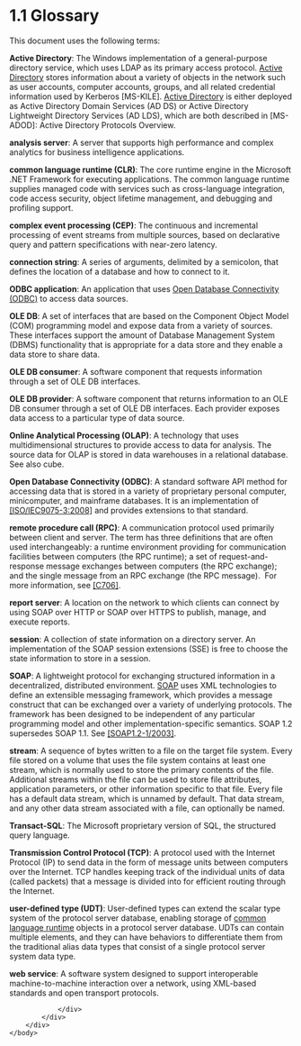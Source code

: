 <html dir="LTR" xmlns:mshelp="http://msdn.microsoft.com/mshelp" xmlns:ddue="http://ddue.schemas.microsoft.com/authoring/2003/5" xmlns:xlink="http://www.w3.org/1999/xlink" xmlns:tool="http://www.microsoft.com/tooltip">
    <head>
        <meta http-equiv="Content-Type" content="text/html; CHARSET=utf-8"></meta>
        <meta name="save" content="history"></meta>
        <title>1.1 Glossary</title>
        <xml>
            <mshelp:toctitle title="1.1 Glossary"></mshelp:toctitle>
            <mshelp:rltitle title="[MS-SSSO]: Glossary"></mshelp:rltitle>
            <mshelp:keyword index="A" term="20049766-3c6e-4f20-a20e-64785e88f6f2"></mshelp:keyword>
            <mshelp:attr name="DCSext.ContentType" value="open specification"></mshelp:attr>
            <mshelp:attr name="AssetID" value="20049766-3c6e-4f20-a20e-64785e88f6f2"></mshelp:attr>
            <mshelp:attr name="TopicType" value="kbRef"></mshelp:attr>
            <mshelp:attr name="DCSext.Title" value="[MS-SSSO]: Glossary" />
        </xml>
    </head>
    <body>
        <div id="header">
            <h1 class="heading">1.1 Glossary</h1>
        </div>
        <div id="mainSection">
            <div id="mainBody">
                <div id="allHistory" class="saveHistory"></div>
                <div id="sectionSection0" class="section" name="collapseableSection">
                    

<p>This document uses the following terms:</p>

<p><a id="gt_e467d927-17bf-49c9-98d1-96ddf61ddd90"><b>Active Directory</b>: The
Windows implementation of a general-purpose directory service, which uses LDAP
as its primary access protocol. </a><a href="20049766-3c6e-4f20-a20e-64785e88f6f2.htm#gt_e467d927-17bf-49c9-98d1-96ddf61ddd90">Active Directory</a> stores
information about a variety of objects in the network such as user accounts,
computer accounts, groups, and all related credential information used by
Kerberos <mshelp:link keywords="2a32282e-dd48-4ad9-a542-609804b02cc9" tabindex="0">[MS-KILE]</mshelp:link>.
<a href="20049766-3c6e-4f20-a20e-64785e88f6f2.htm#gt_e467d927-17bf-49c9-98d1-96ddf61ddd90">Active Directory</a> is
either deployed as Active Directory Domain Services (AD DS) or Active Directory
Lightweight Directory Services (AD LDS), which are both described in <mshelp:link keywords="5ff67bf4-c145-48cb-89cd-4f5482d94664" tabindex="0">[MS-ADOD]</mshelp:link>:
Active Directory Protocols Overview.</p>

<p><a id="gt_3f8f73d9-c597-447c-b67e-47ec9930a916"><b>analysis server</b>: A server
that supports high performance and complex analytics for business intelligence
applications.</a></p>

<p><a id="gt_854253ea-e95f-40bb-9e99-cf5b1298db20"><b>common language runtime (CLR)</b>:
The core runtime engine in the Microsoft .NET Framework for executing
applications. The common language runtime supplies managed code with services
such as cross-language integration, code access security, object lifetime
management, and debugging and profiling support.</a></p>

<p><a id="gt_cdd92241-e9af-4c1f-af49-76373626468f"><b>complex event processing
(CEP)</b>: The continuous and incremental processing of event streams from
multiple sources, based on declarative query and pattern specifications with
near-zero latency.</a></p>

<p><a id="gt_03a9d0ca-2f10-4f3d-b910-052714a96f7d"><b>connection string</b>: A
series of arguments, delimited by a semicolon, that defines the location of a
database and how to connect to it.</a></p>

<p><a id="gt_e35646bd-5296-4877-9d38-c5939888423a"><b>ODBC application</b>: An
application that uses </a><a href="20049766-3c6e-4f20-a20e-64785e88f6f2.htm#gt_7883fa02-8dc0-4154-894f-fe3a7bff153e">Open
Database Connectivity (ODBC)</a> to access data sources.</p>

<p><a id="gt_333f4fb1-4882-48df-bce6-f9961b408f31"><b>OLE DB</b>: A set of
interfaces that are based on the Component Object Model (COM) programming model
and expose data from a variety of sources. These interfaces support the amount
of Database Management System (DBMS) functionality that is appropriate for a
data store and they enable a data store to share data.</a></p>

<p><a id="gt_c9ba6694-bd6b-4571-991a-15522757f9ae"><b>OLE DB consumer</b>: A
software component that requests information through a set of OLE DB
interfaces.</a></p>

<p><a id="gt_9a7e677f-b492-4893-b192-7034d9ad5851"><b>OLE DB provider</b>: A
software component that returns information to an OLE DB consumer through a set
of OLE DB interfaces. Each provider exposes data access to a particular type of
data source.</a></p>

<p><a id="gt_055c223a-52f1-4d41-b95b-d7c60eaa388f"><b>Online Analytical Processing
(OLAP)</b>: A technology that uses multidimensional structures to provide
access to data for analysis. The source data for OLAP is stored in data warehouses
in a relational database. See also cube.</a></p>

<p><a id="gt_7883fa02-8dc0-4154-894f-fe3a7bff153e"><b>Open Database Connectivity
(ODBC)</b>: A standard software API method for accessing data that is stored in
a variety of proprietary personal computer, minicomputer, and mainframe
databases. It is an implementation of </a><a href="https://go.microsoft.com/fwlink/?LinkId=223900">[ISO/IEC9075-3:2008]</a>
and provides extensions to that standard.</p>

<p><a id="gt_8a7f6700-8311-45bc-af10-82e10accd331"><b>remote procedure call (RPC)</b>:
A communication protocol used primarily between client and server. The term has
three definitions that are often used interchangeably: a runtime environment
providing for communication facilities between computers (the RPC runtime); a
set of request-and-response message exchanges between computers (the RPC
exchange); and the single message from an RPC exchange (the RPC message).  For
more information, see </a><a href="https://go.microsoft.com/fwlink/?LinkId=89824">[C706]</a>.</p>

<p><a id="gt_cbdd3a12-e9ec-43e2-ac97-9c47f171f96a"><b>report server</b>: A location
on the network to which clients can connect by using SOAP over HTTP or SOAP
over HTTPS to publish, manage, and execute reports.</a></p>

<p><a id="gt_0cd96b80-a737-4f06-bca4-cf9efb449d12"><b>session</b>: A collection of
state information on a directory server. An implementation of the SOAP session
extensions (SSE) is free to choose the state information to store in a session.</a></p>

<p><a id="gt_c1c313af-2310-4380-a6ea-c2cedc115958"><b>SOAP</b>: A lightweight
protocol for exchanging structured information in a decentralized, distributed
environment. </a><a href="20049766-3c6e-4f20-a20e-64785e88f6f2.htm#gt_c1c313af-2310-4380-a6ea-c2cedc115958">SOAP</a>
uses XML technologies to define an extensible messaging framework, which
provides a message construct that can be exchanged over a variety of underlying
protocols. The framework has been designed to be independent of any particular
programming model and other implementation-specific semantics. SOAP 1.2
supersedes SOAP 1.1. See <a href="https://go.microsoft.com/fwlink/?LinkId=90521">[SOAP1.2-1/2003]</a>.</p>

<p><a id="gt_f3529cd8-50da-4f36-aa0b-66af455edbb6"><b>stream</b>: A sequence of
bytes written to a file on the target file system. Every file stored on a
volume that uses the file system contains at least one stream, which is
normally used to store the primary contents of the file. Additional streams
within the file can be used to store file attributes, application parameters,
or other information specific to that file. Every file has a default data
stream, which is unnamed by default. That data stream, and any other data
stream associated with a file, can optionally be named.</a></p>

<p><a id="gt_8a60c161-3d26-4379-9a9f-85d8aebb7496"><b>Transact-SQL</b>: The
Microsoft proprietary version of SQL, the structured query language.</a></p>

<p><a id="gt_b08d36f6-b5c6-4ce4-8d2d-6f2ab75ea4cb"><b>Transmission Control Protocol
(TCP)</b>: A protocol used with the Internet Protocol (IP) to send data in the
form of message units between computers over the Internet. TCP handles keeping
track of the individual units of data (called packets) that a message is
divided into for efficient routing through the Internet.</a></p>

<p><a id="gt_10a36f2b-2a1d-4d7f-b57d-261afca73727"><b>user-defined type (UDT)</b>:
User-defined types can extend the scalar type system of the protocol server
database, enabling storage of </a><a href="20049766-3c6e-4f20-a20e-64785e88f6f2.htm#gt_854253ea-e95f-40bb-9e99-cf5b1298db20">common language runtime</a>
objects in a protocol server database. UDTs can contain multiple elements, and
they can have behaviors to differentiate them from the traditional alias data
types that consist of a single protocol server system data type.</p>

<p><a id="gt_a96bfb18-c329-40f5-89fd-df7a94b89882"><b>web service</b>: A software
system designed to support interoperable machine-to-machine interaction over a
network, using XML-based standards and open transport protocols.</a></p>


                </div>
            </div>
        </div>
    </body>
</html>